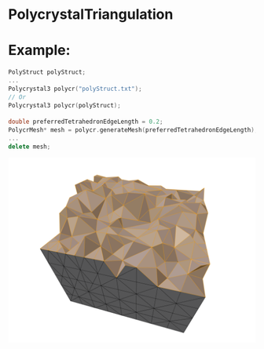 # PolycrystalTriangulation
# Example:
```c++
PolyStruct polyStruct;
...
Polycrystal3 polycr("polyStruct.txt");
// Or
Polycrystal3 polycr(polyStruct);

double preferredTetrahedronEdgeLength = 0.2;
PolycrMesh* mesh = polycr.generateMesh(preferredTetrahedronEdgeLength);
...
delete mesh;
```
![Cube triangulation](https://github.com/Tokarevart/PolycrystalTriangulation/blob/master/images/shell_triang_3d_7.png)

